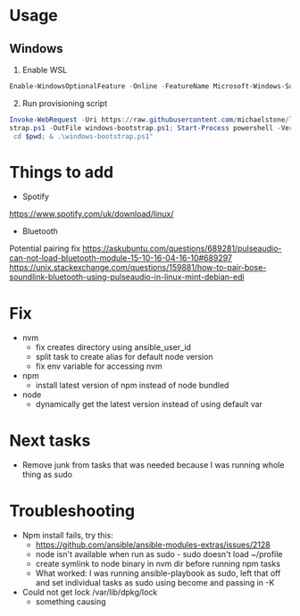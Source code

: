 # Usage

## Windows

1. Enable WSL
```powershell
Enable-WindowsOptionalFeature -Online -FeatureName Microsoft-Windows-Subsystem-Linux
```

2. Run provisioning script
```powershell
Invoke-WebRequest -Uri https://raw.githubusercontent.com/michaelstone/local-setup/master/windows-boot
strap.ps1 -OutFile windows-bootstrap.ps1; Start-Process powershell -Verb runAs "-NoExit -ExecutionPolicy Bypass -Command
 cd $pwd; & .\windows-bootstrap.ps1"
```


# Things to add

- Spotify

https://www.spotify.com/uk/download/linux/ 


- Bluetooth

Potential pairing fix
https://askubuntu.com/questions/689281/pulseaudio-can-not-load-bluetooth-module-15-10-16-04-16-10#689297
https://unix.stackexchange.com/questions/159881/how-to-pair-bose-soundlink-bluetooth-using-pulseaudio-in-linux-mint-debian-edi


# Fix

- nvm 
  + fix creates directory using ansible_user_id
  + split task to create alias for default node version
  + fix env variable for accessing nvm
- npm 
  + install latest version of npm instead of node bundled
- node 
  + dynamically get the latest version instead of using default var


# Next tasks

- Remove junk from tasks that was needed because I was running whole thing as sudo

# Troubleshooting

- Npm install fails, try this:
  + https://github.com/ansible/ansible-modules-extras/issues/2128
  + node isn't available when run as sudo - sudo doesn't load ~/profile
  + create symlink to node binary in nvm dir before running npm tasks
  + What worked: I was running ansible-playbook as sudo, left that off and set individual tasks as sudo using become and passing in -K
- Could not get lock /var/lib/dpkg/lock
  + something causing 
